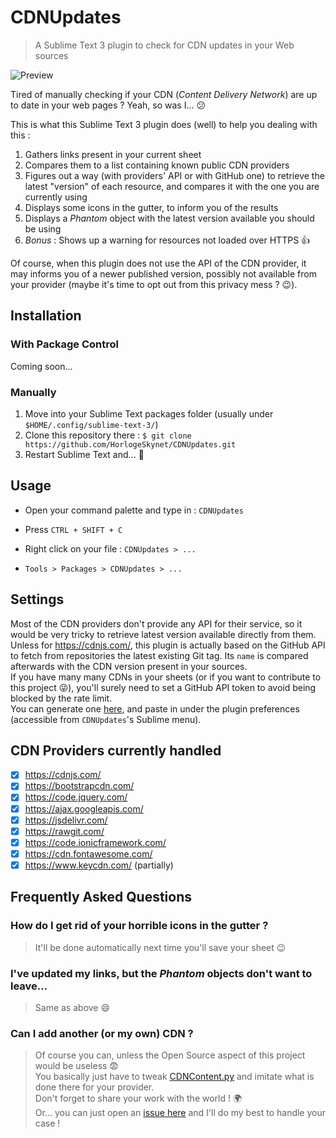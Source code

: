 # CDNUpdates

> A Sublime Text 3 plugin to check for CDN updates in your Web sources

![Preview](https://i.imgur.com/hYZHIui.png)

Tired of manually checking if your CDN (_Content Delivery Network_) are up to date in your web pages ? Yeah, so was I... :confused:

This is what this Sublime Text 3 plugin does (well) to help you dealing with this :

1. Gathers links present in your current sheet
2. Compares them to a list containing known public CDN providers
3. Figures out a way (with providers' API or with GitHub one) to retrieve the latest "version" of each resource, and compares it with the one you are currently using
4. Displays some icons in the gutter, to inform you of the results
5. Displays a _Phantom_ object with the latest version available you should be using
6. _Bonus_ : Shows up a warning for resources not loaded over HTTPS :+1:

Of course, when this plugin does not use the API of the CDN provider, it may informs you of a newer published version, possibly not available from your provider (maybe it's time to opt out from this privacy mess ? :wink:).

## Installation

### With Package Control

Coming soon...

### Manually

1. Move into your Sublime Text packages folder (usually under `$HOME/.config/sublime-text-3/`)
2. Clone this repository there : `$ git clone https://github.com/HorlogeSkynet/CDNUpdates.git`
3. Restart Sublime Text and... :tada:

## Usage

* Open your command palette and type in : `CDNUpdates`

* Press `CTRL + SHIFT + C`

* Right click on your file : `CDNUpdates > ...`

* `Tools > Packages > CDNUpdates > ...`

## Settings

Most of the CDN providers don't provide any API for their service, so it would be very tricky to retrieve latest version available directly from them.  
Unless for <https://cdnjs.com/>, this plugin is actually based on the GitHub API to fetch from repositories the latest existing Git tag. Its `name` is compared afterwards with the CDN version present in your sources.  
If you have many many CDNs in your sheets (or if you want to contribute to this project 😜), you'll surely need to set a GitHub API token to avoid being blocked by the rate limit.  
You can generate one [here](https://github.com/settings/tokens), and paste in under the plugin preferences (accessible from `CDNUpdates`'s Sublime menu).

## CDN Providers currently handled

* [X] <https://cdnjs.com/>
* [X] <https://bootstrapcdn.com/>
* [X] <https://code.jquery.com/>
* [X] <https://ajax.googleapis.com/>
* [X] <https://jsdelivr.com/>
* [X] <https://rawgit.com/>
* [X] <https://code.ionicframework.com/>
* [X] <https://cdn.fontawesome.com/>
* [X] <https://www.keycdn.com/> (partially)

## Frequently Asked Questions

### How do I get rid of your horrible icons in the gutter ?

> It'll be done automatically next time you'll save your sheet :wink:

### I've updated my links, but the _Phantom_ objects don't want to leave...

> Same as above :smile:

### Can I add another (or my own) CDN ?

> Of course you can, unless the Open Source aspect of this project would be useless :fearful:  
> You basically just have to tweak [CDNContent.py](CDNContent.py) and imitate what is done there for your provider.  
> Don't forget to share your work with the world ! :earth_africa:  
> Or... you can just open an [issue here](https://github.com/HorlogeSkynet/CDNUpdates/issues/new) and I'll do my best to handle your case !
